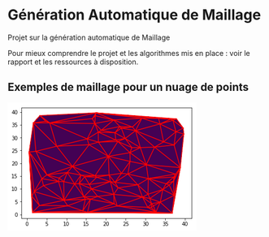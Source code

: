 # Génération Automatique de Maillage

Projet sur la génération automatique de Maillage  
  
Pour mieux comprendre le projet et les algorithmes mis en place : voir le rapport et les ressources à disposition.  
  
## Exemples de maillage pour un nuage de points  

![Résultats](./Images/img_100.png "Maillage pour un nuage de 100 points")
